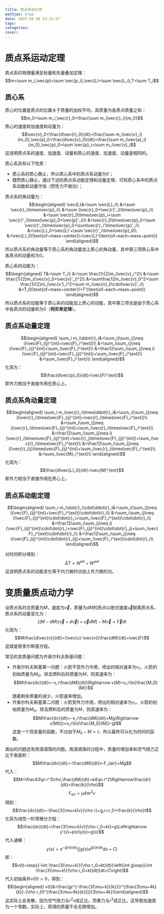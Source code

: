 ```yaml
---
title: 质点系动力学
mathjax: true
date: 2025-04-28 13:33:57
tags:
categories:
cover:
---
```



# 质点系运动定理
质点系的物理量满足标量和矢量叠加定理：
$$m=\sum m_i,\vec{p}=\sum \vec{p_i},\vec{L}=\sum \vec{L_i},T=\sum T_i$$

## 质心系
质心的位置是质点的位置关于质量的加权平均，其质量为各质点质量之和：
$$m_0=\sum m_i,\vec{r}_0=\frac{\sum m_i\vec{r}_i}{m_0}$$
质心的速度和加速度和动量为：
$$\vec{v}_0=\frac{d\vec{r}_0}{dt}=\frac{\sum m_i\vec{v}_i}{m_0},\vec{a}_0=\frac{d\vec{v}_0}{dt}=\frac{\sum m_i\vec{a}_i}{m_0},\vec{p}_0=\sum \vec{p}_i=\sum m_i\vec{v}_i$$
这说明质点系的速度、加速度、动量和质心的速度、加速度、动量是相同的。

质心系具有以下性质：
- 质心系的质心静止，所以质心系中的质点系动量为0；
- 既然质心静止，通过下述的质点系动能定理和动量定理，可知质心系中的质点系动能和动量守恒（惯性力不做功）；

质点系的角动量为：
$$\begin{aligned}
\vec{L}&=\sum \vec{L}_i\\
&=\sum \vec{r}_i\times\vec{p}_i\\
&=\sum (\vec{r}_0+\vec{r}'_i)\times\vec{p}_i\\
&=\sum \vec{r}_0\times\vec{p}_i+\sum \vec{r}'_i\times(\vec{p}_0+\vec{p}'_i)\\
&=\vec{r}_0\times\vec{p}_0+\sum \vec{r}'_i\times\vec{p}_0+\sum\vec{r}_i'\times\vec{p}'_i\\
&=\vec{L}_0+\vec{L}'+\sum \vec{r}'_i\times\vec{p}_0\\
&=\vec{L}_0(\text{of~mass~center})+\vec{L}'(\text{of~each~mass~point})
\end{aligned}$$
所以质点系的角动量等于质心系的角动量加上质心的角动量，其中第三项质心系中各质点的动量和为0。

质心系的动能为：
$$\begin{aligned}
T&=\sum T_i\\
&=\sum \frac{1}{2}m_i\vec{v}_i^2\\
&=\sum \frac{1}{2}m_i(\vec{v}_0+\vec{v}'_i)^2\\
&=\sum\frac12m_i\vec{v}_0^2+\sum \frac{1}{2}m_i\vec{v'}_i^2+\sum m_i\vec{v}_0\cdot\vec{v}'_i\\
&=T_0(\text{of~mass~center})+T'(\text{of~each~mass~point})
\end{aligned}$$
所以质点系的动能等于质心系的动能加上质心的动能，其中第三项也是由于质心系中各质点的动量和为0（**柯尼希定理**）。


## 质点系动量定理
$$\begin{aligned}
\sum_i m_i\ddot{r}_i&=\sum_i(\sum_{j\neq i}\vec{F}_{ij}^{int}+\vec{F}_i^{ext})\\
&=\sum_i\sum_{j\neq i}\vec{F}_{ij}^{int}+\sum_i\vec{F}_i^{ext}\\
&=\frac12\sum_i\sum_{j\neq i}(\vec{F}_{ij}^{int}+\vec{F}_{ji}^{int})+\sum_i\vec{F}_i^{ext}\\
&=\sum_i\vec{F}_i^{ext}\\
\end{aligned}$$
化简为：
$$\frac{d\vec{p}_0}{dt}=\vec{F}^{ext}$$
即外力相当于直接作用在质心上。

## 质点系角动量定理

$$\begin{aligned}
\sum_i m_i\vec{r}_i\times\ddot{r}_i&=\sum_i(\sum_{j\neq i}\vec{r}_i\times\vec{F}_{ij}^{int}+\vec{r}_i\times\vec{F}_i^{ext})\\
&=\sum_i\sum_{j\neq i}\vec{r}_i\times\vec{F}_{ij}^{int}+\sum_i\vec{r}_i\times\vec{F}_i^{ext}\\
&=\frac12\sum_i\sum_{j\neq i}(\vec{r}_i\times\vec{F}_{ij}^{int}+\vec{r}_j\times\vec{F}_{ji}^{int})+\sum_i\vec{r}_i\times\vec{F}_i^{ext}\\
&=\frac12\sum_i\sum_{j\neq i}\vec{r}_{ij}\times\vec{F}_{ij}^{int}+\sum_i\vec{r}_i\times\vec{F}_i^{ext}\\
&=\sum_i\vec{M}_i^{ext}\\
\end{aligned}$$
化简为：
$$\frac{d\vec{L}_0}{dt}=\vec{M}^{ext}$$
即外力相当于直接作用在质心上。

## 质点系动能定理
$$\begin{aligned}
\sum_i m_i\dot{r}_i\cdot\ddot{r}_i&=\sum_i(\sum_{j\neq i}\vec{F}_{ij}^{int}+\vec{F}_i^{ext})\cdot\dot{r}_i\\
&=\sum_i\sum_{j\neq i}\vec{F}_{ij}^{int}\cdot\dot{r}_i+\sum_i\vec{F}_i^{ext}\cdot\dot{r}_i\\
&=\frac12\sum_i\sum_{j\neq i}(\vec{F}_{ij}^{int}\cdot\dot{r}_i+\vec{F}_{ji}^{int}\cdot\dot{r}_j)+\sum_i\vec{F}_i^{ext}\cdot\dot{r}_i\\
&=\frac12\sum_i\sum_{j\neq i}\vec{F}_{ij}^{int}\cdot\dot{r}_{ij}+\sum_i\vec{F}_i^{ext}\cdot\dot{r}_i\\
\end{aligned}$$

对时间积分得到：
$$\Delta T=W^{int}+W^{ext}$$
这说明质点系的动能变化等于内力做的功加上外力做的功。

# 变质量质点动力学

设质点系的总质量为$M$，速度为$\vec{v}$，质量为$dM$的质点以绝对速度$\vec{u}$脱离质点系，质点系的动量变化为：
$$[(M-dM)(\vec{v}+d\vec{v})+\vec{u}dM]-M\vec{v}=\vec{F}dt$$
化简为：
$$M\frac{d\vec{v}}{dt}=(\vec{u}-\vec{v})\frac{dM}{dt}+\vec{F}$$
这就是密舍尔斯基方程。

常见的变质量问题为齐奥尔科夫斯基问题：
- 齐奥尔科夫斯基第一问题：火箭不受外力作用，喷出的相对速率为$v_r$，火箭的初始质量为$M_0$，除去燃料后的质量为$M$，则其速率为：
  $$M\frac{dv}{dt}=-v_r\frac{dM}{dt}\Rightarrow v(M)=v_r\ln{\frac{M_0}{M}}$$
  随着剩余质量的减少，火箭速率增加。
- 齐奥尔科夫斯基第二问题：火箭受外力作用，喷出的相对速率为$v_r$，火箭的初始质量为$M_0$，除去燃料后的质量为$M$，则其速率为：
  $$M\frac{dv}{dt}=-v_r\frac{dM}{dt}+Mg\Rightarrow v(M(t))=v_r\ln{\frac{M_0}{M}}-gt$$
  这是一个双变量的函数，不过由于$M_0-M\propto t$，所以最终可以化为时间的函数。


类似的问题还有雨滴滴落的问题。雨滴滴落的过程中，质量的增加率和空气阻力正比于表面积：
$$M\frac{dv}{dt}=-\frac{dM}{dt}v-F_{air}+Mg$$
代入：
$$M=\frac43\pi r^3\rho,\frac{dM}{dt}=k4\pi r^2\Rightarrow\frac{dr}{dt}=\frac{k}{\rho}$$
$$F_{air}=\mu 4\pi r^2v$$
得到：
$$\frac{dv}{dt}=-\frac{3(\mu+k)v}{\rho r}+g,r=r_0+\frac{k}{\rho}t$$
化简为线性一阶常微分方程：
$$\frac{dv}{dt}+\frac{3(\mu+k)v}{\rho r_0+kt}=g\Leftrightarrow y'(x)+p(x)y(x)=g(x)$$
代入通解：
$$y(x)=e^{-\int p(x)dx}\left(\int g(x)e^{\int p(x)dx}dx+C\right)$$
即：
$$v(t)=\exp{(-\int \frac{3(\mu+k)}{\rho r_0+kt}dt)}\left(\int g\exp{(\int \frac{3(\mu+k)}{\rho r_0+kt}dt)}dt+C\right)$$
代入初始条件$v(0)=0$，得到：
$$\begin{aligned}
v(t)&=\frac{gr^{-\frac{3(\mu+k)}{k}}[r^{\frac{3\mu+4k}{k}}-(\rho r_0)^{\frac{3\mu+4k}{k}}]}{3\mu+4k}\\\end{aligned}$$
这实际上会发散，因为空气阻力与$r^2v$成正比，而重力与$r^3$成正比，这导致加速度为一个常数。实际上，雨滴的质量不会无限增加。